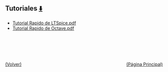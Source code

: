 
<html>
<body>
<h2>Tutoriales <a href="https://downgit.github.io/#/home?url=https://github.com/Apuntes-FIUBA/Apuntes-Electronica/tree/main/86 - Electrónica/8603 - Dispositivos Semiconductores/Tutoriales" style="font-size:20px">  ⬇️ </a></h2>
<ul>
    <li><a href="Tutorial Rapido de LTSpice.pdf">Tutorial Rapido de LTSpice.pdf</a></li>
    <li><a href="Tutorial Rapido de Octave.pdf">Tutorial Rapido de Octave.pdf</a></li>
</ul>
</body>
</html>

<br><br><br><br><br><a href="../" style="float: left">(Volver)</a> <a href="https://apuntes-fiuba.github.io/Apuntes-Electronica" style="float: right">(Página Principal)</a>
